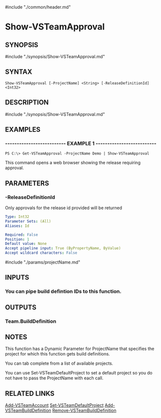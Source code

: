 #include "./common/header.md"

# Show-VSTeamApproval

## SYNOPSIS
#include "./synopsis/Show-VSTeamApproval.md"

## SYNTAX

```
Show-VSTeamApproval [-ProjectName] <String> [-ReleaseDefinitionId] <Int32>
```

## DESCRIPTION
#include "./synopsis/Show-VSTeamApproval.md"

## EXAMPLES

### -------------------------- EXAMPLE 1 --------------------------
```
PS C:\> Get-VSTeamApproval -ProjectName Demo | Show-VSTeamApproval
```

This command opens a web browser showing the release requiring approval.

## PARAMETERS

### -ReleaseDefinitionId
Only approvals for the release id provided will be returned

```yaml
Type: Int32
Parameter Sets: (All)
Aliases: Id

Required: False
Position: 1
Default value: None
Accept pipeline input: True (ByPropertyName, ByValue)
Accept wildcard characters: False
```

#include "./params/projectName.md"

## INPUTS

### You can pipe build defintion IDs to this function.

## OUTPUTS

### Team.BuildDefinition

## NOTES
This function has a Dynamic Parameter for ProjectName that specifies the
project for which this function gets build definitions.

You can tab complete from a list of available projects.

You can use Set-VSTeamDefaultProject to set a default project so you do not have
to pass the ProjectName with each call.

## RELATED LINKS

[Add-VSTeamAccount](Add-VSTeamAccount.md)
[Set-VSTeamDefaultProject](Set-VSTeamDefaultProject.md)
[Add-VSTeamBuildDefinition](Add-VSTeamBuildDefinition.md)
[Remove-VSTeamBuildDefinition](Remove-VSTeamBuildDefinition.md)